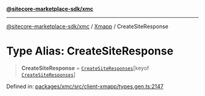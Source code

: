 [**@sitecore-marketplace-sdk/xmc**](../../../../README.md)

***

[@sitecore-marketplace-sdk/xmc](../../../../README.md) / [Xmapp](../README.md) / CreateSiteResponse

# Type Alias: CreateSiteResponse

> **CreateSiteResponse** = [`CreateSiteResponses`](CreateSiteResponses.md)\[keyof [`CreateSiteResponses`](CreateSiteResponses.md)\]

Defined in: [packages/xmc/src/client-xmapp/types.gen.ts:2147](https://github.com/Sitecore/marketplace-sdk/blob/893df143248e67d8c66e942a96045542130259a0/packages/xmc/src/client-xmapp/types.gen.ts#L2147)
